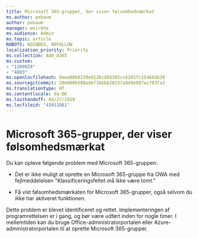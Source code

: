 ```yaml
---
title: Microsoft 365-grupper, der viser følsomhedsmærkat
ms.author: pebaum
author: pebaum
manager: mnirkhe
ms.audience: Admin
ms.topic: article
ROBOTS: NOINDEX, NOFOLLOW
localization_priority: Priority
ms.collection: Adm_O365
ms.custom:
- "1200024"
- "4803"
ms.openlocfilehash: 9aea00b8239ed126cd56385cc6265fc15466db30
ms.sourcegitcommit: 286000b588adef1bbbb28337a9d9e087ec783fa2
ms.translationtype: HT
ms.contentlocale: da-DK
ms.lasthandoff: 04/27/2020
ms.locfileid: "43911861"
---
```

# <a name="microsoft-365-groups-showing-sensitivity-label"></a>Microsoft 365-grupper, der viser følsomhedsmærkat

Du kan opleve følgende problem med Microsoft 365-gruppen:

- Det er ikke muligt at oprette en Microsoft 365-gruppe fra OWA med fejlmeddelelsen "Klassificeringsfeltet må ikke være tomt."

- Få vist følsomhedsmærkaten for Microsoft 365-grupper, også selvom du ikke har aktiveret funktionen.

Dette problem er blevet identificeret og rettet. Implementeringen af programrettelsen er i gang, og bør være udført inden for nogle timer. I mellemtiden kan du bruge Office-administratorportalen eller Azure-administratorportalen til at oprette Microsoft 365-grupper.  
